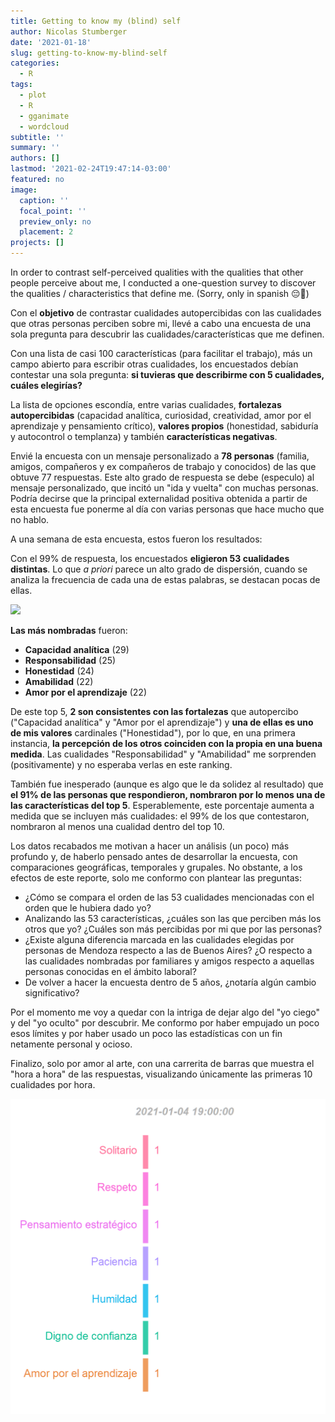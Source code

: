 ```yaml
---
title: Getting to know my (blind) self
author: Nicolas Stumberger
date: '2021-01-18'
slug: getting-to-know-my-blind-self
categories:
  - R
tags:
  - plot
  - R
  - gganimate
  - wordcloud
subtitle: ''
summary: ''
authors: []
lastmod: '2021-02-24T19:47:14-03:00'
featured: no
image:
  caption: ''
  focal_point: ''
  preview_only: no
  placement: 2
projects: []
---
```


In order to contrast self-perceived qualities with the qualities that other people perceive about me, I conducted a one-question survey to discover the qualities / characteristics that define me. (Sorry, only in spanish &#128532;&#128591;)











Con el **objetivo** de contrastar cualidades autopercibidas con las cualidades que otras personas perciben sobre mi, llevé a cabo una encuesta de una sola pregunta para descubrir las cualidades/características que me definen.

Con una lista de casi 100 características (para facilitar el trabajo), más un campo abierto para escribir otras cualidades, los encuestados debían contestar una sola pregunta: **si tuvieras que describirme con 5 cualidades, cuáles elegirías?**

La lista de opciones escondía, entre varias cualidades, **fortalezas autopercibidas** (capacidad analítica, curiosidad, creatividad, amor por el aprendizaje y pensamiento crítico), **valores propios** (honestidad, sabiduría y autocontrol o templanza) y también **características negativas**.

Envié la encuesta con un mensaje personalizado a **78 personas** (familia, amigos, compañeros y ex compañeros de trabajo y conocidos) de las que obtuve 77 respuestas. Este alto grado de respuesta se debe (especulo) al mensaje personalizado, que incitó un "ida y vuelta" con muchas personas. Podría decirse que la principal externalidad positiva obtenida a partir de esta encuesta fue ponerme al día con varias personas que hace mucho que no hablo.

A una semana de esta encuesta, estos fueron los resultados:

Con el 99% de respuesta, los encuestados **eligieron 53 cualidades distintas**. Lo que *a priori* parece un alto grado de dispersión, cuando se analiza la frecuencia de cada una de estas palabras, se destacan pocas de ellas.





<img src="{{< blogdown/postref >}}index.en_files/figure-html/unnamed-chunk-6-1.png" width="960" />

**Las más nombradas** fueron:

-   **Capacidad analítica** (29)
-   **Responsabilidad** (25)
-   **Honestidad** (24)
-   **Amabilidad** (22)
-   **Amor por el aprendizaje** (22)

De este top 5, **2 son consistentes con las fortalezas** que autopercibo ("Capacidad analítica" y "Amor por el aprendizaje") y **una de ellas es uno de mis valores** cardinales ("Honestidad"), por lo que, en una primera instancia, **la percepción de los otros coinciden con la propia en una buena medida**. Las cualidades "Responsabilidad" y "Amabilidad" me sorprenden (positivamente) y no esperaba verlas en este ranking.

También fue inesperado (aunque es algo que le da solidez al resultado) que **el 91% de las personas que respondieron, nombraron por lo menos una de las características del top 5**. Esperablemente, este porcentaje aumenta a medida que se incluyen más cualidades: el 99% de los que contestaron, nombraron al menos una cualidad dentro del top 10.

Los datos recabados me motivan a hacer un análisis (un poco) más profundo y, de haberlo pensado antes de desarrollar la encuesta, con comparaciones geográficas, temporales y grupales. No obstante, a los efectos de este reporte, solo me conformo con plantear las preguntas:

-   ¿Cómo se compara el orden de las 53 cualidades mencionadas con el orden que le hubiera dado yo?
-   Analizando las 53 características, ¿cuáles son las que perciben más los otros que yo? ¿Cuáles son más percibidas por mi que por las personas?
-   ¿Existe alguna diferencia marcada en las cualidades elegidas por personas de Mendoza respecto a las de Buenos Aires? ¿O respecto a las cualidades nombradas por familiares y amigos respecto a aquellas personas conocidas en el ámbito laboral?
-   De volver a hacer la encuesta dentro de 5 años, ¿notaría algún cambio significativo?

Por el momento me voy a quedar con la intriga de dejar algo del "yo ciego" y del "yo oculto" por descubrir. Me conformo por haber empujado un poco esos límites y por haber usado un poco las estadísticas con un fin netamente personal y ocioso.

Finalizo, solo por amor al arte, con una carrerita de barras que muestra el "hora a hora" de las respuestas, visualizando únicamente las primeras 10 cualidades por hora.








![](index.en_files/figure-html/unnamed-chunk-10-1.gif)<!-- -->




